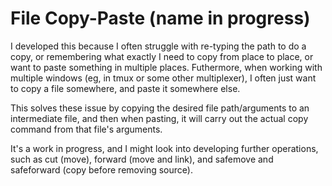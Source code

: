 # File Copy-Paste (name in progress)

I developed this because I often struggle with re-typing the path to do a copy, or remembering what exactly I need to copy from place to place, or want to paste something in multiple places.
Futhermore, when working with multiple windows (eg, in tmux or some other multiplexer), I often just want to copy a file somewhere, and paste it somewhere else.

This solves these issue by copying the desired file path/arguments to an intermediate file, and then when pasting, it will carry out the actual copy command from that file's arguments.

It's a work in progress, and I might look into developing further operations, such as cut (move), forward (move and link), and safemove and safeforward (copy before removing source).
